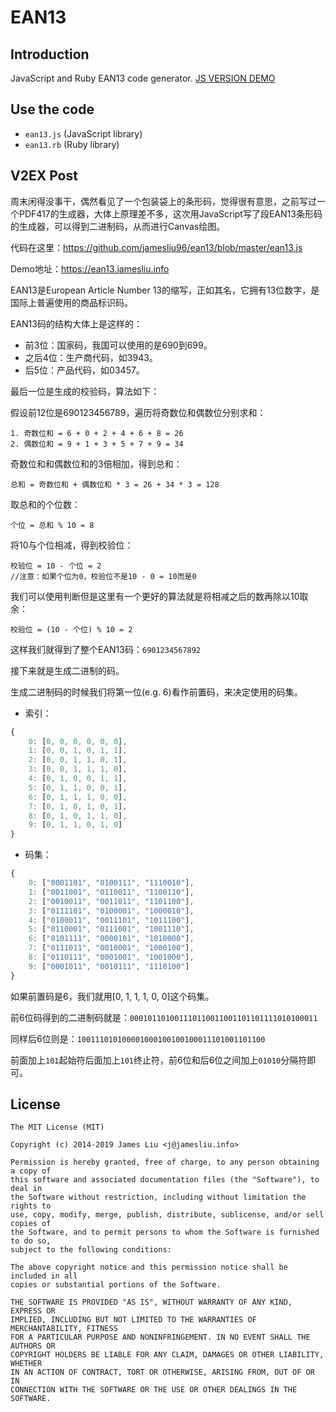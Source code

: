 EAN13
======

Introduction
------

JavaScript and Ruby EAN13 code generator. [JS VERSION DEMO](https://ean13.jamesliu.info/)

Use the code
------

- `ean13.js` (JavaScript library)
- `ean13.rb` (Ruby library)

V2EX Post
------

周末闲得没事干，偶然看见了一个包装袋上的条形码，觉得很有意思，之前写过一个PDF417的生成器，大体上原理差不多，这次用JavaScript写了段EAN13条形码的生成器，可以得到二进制码，从而进行Canvas绘图。

代码在这里：https://github.com/jamesliu96/ean13/blob/master/ean13.js

Demo地址：https://ean13.jamesliu.info

EAN13是European Article Number 13的缩写，正如其名，它拥有13位数字，是国际上普遍使用的商品标识码。

EAN13码的结构大体上是这样的：

- 前3位：国家码，我国可以使用的是690到699。
- 之后4位：生产商代码，如3943。
- 后5位：产品代码，如03457。

最后一位是生成的校验码，算法如下：

假设前12位是690123456789，遍历将奇数位和偶数位分别求和：
```
1. 奇数位和 = 6 + 0 + 2 + 4 + 6 + 8 = 26
2. 偶数位和 = 9 + 1 + 3 + 5 + 7 + 9 = 34
```
奇数位和和偶数位和的3倍相加，得到总和：
```
总和 = 奇数位和 + 偶数位和 * 3 = 26 + 34 * 3 = 128
```
取总和的个位数：
```
个位 = 总和 % 10 = 8
```
将10与个位相减，得到校验位：
```
校验位 = 10 - 个位 = 2
//注意：如果个位为0，校验位不是10 - 0 = 10而是0
```
我们可以使用判断但是这里有一个更好的算法就是将相减之后的数再除以10取余：
```
校验位 = (10 - 个位) % 10 = 2
```
这样我们就得到了整个EAN13码：`6901234567892`

接下来就是生成二进制的码。

生成二进制码的时候我们将第一位(e.g. 6)看作前置码，来决定使用的码集。

- 索引：
```JavaScript
{
    0: [0, 0, 0, 0, 0, 0],
    1: [0, 0, 1, 0, 1, 1],
    2: [0, 0, 1, 1, 0, 1],
    3: [0, 0, 1, 1, 1, 0],
    4: [0, 1, 0, 0, 1, 1],
    5: [0, 1, 1, 0, 0, 1],
    6: [0, 1, 1, 1, 0, 0],
    7: [0, 1, 0, 1, 0, 1],
    8: [0, 1, 0, 1, 1, 0],
    9: [0, 1, 1, 0, 1, 0]
}
```
- 码集：
```JavaScript
{
    0: ["0001101", "0100111", "1110010"],
    1: ["0011001", "0110011", "1100110"],
    2: ["0010011", "0011011", "1101100"],
    3: ["0111101", "0100001", "1000010"],
    4: ["0100011", "0011101", "1011100"],
    5: ["0110001", "0111001", "1001110"],
    6: ["0101111", "0000101", "1010000"],
    7: ["0111011", "0010001", "1000100"],
    8: ["0110111", "0001001", "1001000"],
    9: ["0001011", "0010111", "1110100"]
}
```

如果前置码是6，我们就用[0, 1, 1, 1, 0, 0]这个码集。

前6位码得到的二进制码就是：`000101101001110110011001101101111010100011`

同样后6位则是：`100111010100001000100100100011101001101100`

前面加上`101`起始符后面加上`101`终止符，前6位和后6位之间加上`01010`分隔符即可。

License
------

```
The MIT License (MIT)

Copyright (c) 2014-2019 James Liu <j@jamesliu.info>

Permission is hereby granted, free of charge, to any person obtaining a copy of
this software and associated documentation files (the "Software"), to deal in
the Software without restriction, including without limitation the rights to
use, copy, modify, merge, publish, distribute, sublicense, and/or sell copies of
the Software, and to permit persons to whom the Software is furnished to do so,
subject to the following conditions:

The above copyright notice and this permission notice shall be included in all
copies or substantial portions of the Software.

THE SOFTWARE IS PROVIDED "AS IS", WITHOUT WARRANTY OF ANY KIND, EXPRESS OR
IMPLIED, INCLUDING BUT NOT LIMITED TO THE WARRANTIES OF MERCHANTABILITY, FITNESS
FOR A PARTICULAR PURPOSE AND NONINFRINGEMENT. IN NO EVENT SHALL THE AUTHORS OR
COPYRIGHT HOLDERS BE LIABLE FOR ANY CLAIM, DAMAGES OR OTHER LIABILITY, WHETHER
IN AN ACTION OF CONTRACT, TORT OR OTHERWISE, ARISING FROM, OUT OF OR IN
CONNECTION WITH THE SOFTWARE OR THE USE OR OTHER DEALINGS IN THE SOFTWARE.
```
